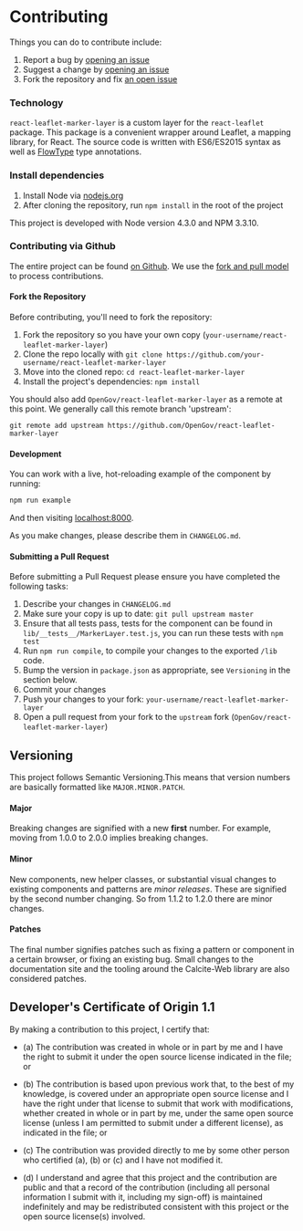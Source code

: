 # Contributing

Things you can do to contribute include:

1. Report a bug by [opening an issue](https://github.com/OpenGov/react-leaflet-marker-layer/issues/new)
2. Suggest a change by [opening an issue](https://www.github.com/OpenGov/react-leaflet-marker-layer/issues/new)
3. Fork the repository and fix [an open issue](https://github.com/OpenGov/react-leaflet-marker-layer/issues)

### Technology

`react-leaflet-marker-layer` is a custom layer for the `react-leaflet` package. This package is a convenient wrapper around Leaflet, a mapping library, for React. The source code is written with ES6/ES2015 syntax as well as [FlowType](http://flowtype.org) type annotations.

### Install dependencies

1. Install Node via [nodejs.org](http://nodejs.org)
2. After cloning the repository, run `npm install` in the root of the project

This project is developed with Node version 4.3.0 and NPM 3.3.10.

### Contributing via Github

The entire project can be found [on Github](https://github.com/OpenGov/react-leaflet-marker-layer). We use the [fork and pull model](https://help.github.com/articles/using-pull-requests/) to process contributions.

#### Fork the Repository

Before contributing, you'll need to fork the repository:

1. Fork the repository so you have your own copy (`your-username/react-leaflet-marker-layer`)
2. Clone the repo locally with `git clone https://github.com/your-username/react-leaflet-marker-layer`
3. Move into the cloned repo: `cd react-leaflet-marker-layer`
4. Install the project's dependencies: `npm install`

You should also add `OpenGov/react-leaflet-marker-layer` as a remote at this point. We generally call this remote branch 'upstream':

```
git remote add upstream https://github.com/OpenGov/react-leaflet-marker-layer
```

#### Development

You can work with a live, hot-reloading example of the component by running:

```bash
npm run example
```

And then visiting [localhost:8000](http://localhost:8000).

As you make changes, please describe them in `CHANGELOG.md`.

#### Submitting a Pull Request

Before submitting a Pull Request please ensure you have completed the following tasks:

1. Describe your changes in `CHANGELOG.md`
2. Make sure your copy is up to date: `git pull upstream master`
3. Ensure that all tests pass, tests for the component can be found in `lib/__tests__/MarkerLayer.test.js`, you can run these tests with `npm test`
3. Run `npm run compile`, to compile your changes to the exported `/lib` code.
4. Bump the version in `package.json` as appropriate, see `Versioning` in the section below.
4. Commit your changes
5. Push your changes to your fork: `your-username/react-leaflet-marker-layer`
6. Open a pull request from your fork to the `upstream` fork (`OpenGov/react-leaflet-marker-layer`)

## Versioning

This project follows Semantic Versioning.This means that version numbers are basically formatted like `MAJOR.MINOR.PATCH`.

#### Major

Breaking changes are signified with a new **first** number. For example, moving from 1.0.0 to 2.0.0 implies breaking changes.

#### Minor

New components, new helper classes, or substantial visual changes to existing components and patterns are *minor releases*. These are signified by the second number changing. So from 1.1.2 to 1.2.0 there are minor changes.

#### Patches

The final number signifies patches such as fixing a pattern or component in a certain browser, or fixing an existing bug. Small changes to the documentation site and the tooling around the Calcite-Web library are also considered patches.

## Developer's Certificate of Origin 1.1

By making a contribution to this project, I certify that:

* (a) The contribution was created in whole or in part by me and I
  have the right to submit it under the open source license
  indicated in the file; or

* (b) The contribution is based upon previous work that, to the best
  of my knowledge, is covered under an appropriate open source
  license and I have the right under that license to submit that
  work with modifications, whether created in whole or in part
  by me, under the same open source license (unless I am
  permitted to submit under a different license), as indicated
  in the file; or

* (c) The contribution was provided directly to me by some other
  person who certified (a), (b) or (c) and I have not modified
  it.

* (d) I understand and agree that this project and the contribution
  are public and that a record of the contribution (including all
  personal information I submit with it, including my sign-off) is
  maintained indefinitely and may be redistributed consistent with
  this project or the open source license(s) involved.
